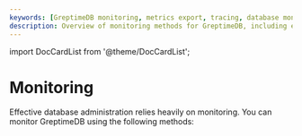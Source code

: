 ```yaml
---
keywords: [GreptimeDB monitoring, metrics export, tracing, database monitoring]
description: Overview of monitoring methods for GreptimeDB, including exporting metrics and tracing.
---
```


import DocCardList from '@theme/DocCardList';

# Monitoring

Effective database administration relies heavily on monitoring. 
You can monitor GreptimeDB using the following methods:

<DocCardList />


